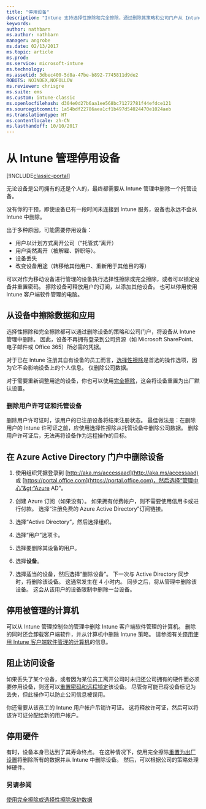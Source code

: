 ```yaml
---
title: "停用设备"
description: "Intune 支持选择性擦除和完全擦除，通过删除其策略和公司门户从 Intune 管理中删除该设备。"
keywords: 
author: nathbarn
ms.author: nathbarn
manager: angrobe
ms.date: 02/13/2017
ms.topic: article
ms.prod: 
ms.service: microsoft-intune
ms.technology: 
ms.assetid: 3dbec400-5d8a-47be-b892-7745811d9de2
ROBOTS: NOINDEX,NOFOLLOW
ms.reviewer: chrisgre
ms.suite: ems
ms.custom: intune-classic
ms.openlocfilehash: d304e0d27b6aa1ee568bc71272781f44efdce121
ms.sourcegitcommit: 1a54bdf22786aea1cf1b497d54024470e1024aeb
ms.translationtype: HT
ms.contentlocale: zh-CN
ms.lasthandoff: 10/10/2017
---
```

# <a name="retire-devices-from-intune-management"></a>从 Intune 管理停用设备

[!INCLUDE[classic-portal](../includes/classic-portal.md)]

无论设备是公司拥有的还是个人的，最终都需要从 Intune 管理中删除一个托管设备。

没有你的干预，即使设备已有一段时间未连接到 Intune 服务，设备也永远不会从 Intune 中删除。

出于多种原因，可能需要停用设备：

-   用户以计划方式离开公司（“托管式”离开）
-   用户突然离开（被解雇、辞职等）。
-   设备丢失
-   改变设备用途（转移给其他用户、重新用于其他目的等）

可以对作为移动设备进行管理的设备执行选择性擦除或完全擦除，或者可以锁定设备并重置密码。 擦除设备可释放用户的订阅，以添加其他设备。 也可以停用使用 Intune 客户端软件管理的电脑。

## <a name="wipe-data-and-apps-from-devices"></a>从设备中擦除数据和应用
选择性擦除和完全擦除都可以通过删除设备的策略和公司门户，将设备从 Intune 管理中删除。 因此，设备不再拥有登录到公司资源（如 Microsoft SharePoint、电子邮件或 Office 365）所必需的凭据。

对于已在 Intune 注册其自有设备的员工而言，[选择性擦除](use-remote-wipe-to-help-protect-data-using-microsoft-intune.md#selective-wipe)是首选的操作选项，因为它不会影响设备上的个人信息。 仅删除公司数据。

对于需要重新调整用途的设备，你也可以使用[完全擦除](use-remote-wipe-to-help-protect-data-using-microsoft-intune.md#full-wipe)，这会将设备重置为出厂默认设置。

### <a name="removing-user-licenses-and-managed-devices"></a>删除用户许可证和托管设备
删除用户许可证时，该用户的已注册设备将结束注册状态。 最佳做法是：在删除用户的 Intune 许可证之前，应使用选择性擦除从托管设备中删除公司数据。 删除用户许可证后，无法再将设备作为远程操作的目标。

## <a name="to-delete-devices-in-the-azure-active-directory-portal"></a>在 Azure Active Directory 门户中删除设备

1.  使用组织凭据登录到 [http://aka.ms/accessaad](http://aka.ms/accessaad) 或 [https://portal.office.com](https://portal.office.com)，然后选择“管理中心”&gt;“Azure AD”。

2.  创建 Azure 订阅（如果没有）。 如果拥有付费帐户，则不需要使用信用卡或进行付款。 选择“注册免费的 Azure Active Directory”订阅链接。

4.  选择“Active Directory”，然后选择组织。

5.  选择“用户”选项卡。

6.  选择要删除其设备的用户。

7.  选择**设备**。

8.  选择适当的设备，然后选择“删除设备”。 下一次与 Active Directory 同步时，将删除该设备。 这通常发生在 4 小时内。 同步之后，将从管理中删除该设备。 这会从该用户的设备限制中删除一台设备。

## <a name="retire-managed-computers"></a>停用被管理的计算机
可以从 Intune 管理控制台的管理中删除 Intune 客户端软件管理的计算机。 删除的同时还会卸载客户端软件，并从计算机中删除 Intune 策略。 请参阅有关[停用使用 Intune 客户端软件管理的计算机](retire-a-windows-pc-with-microsoft-intune.md)的信息。

## <a name="block-access-a-device"></a>阻止访问设备
如果丢失了某个设备，或者因为某位员工离开公司时未归还公司拥有的硬件而必须要停用设备，则还可以[重置密码和远程锁定](use-remote-lock-and-passcode-reset-in-microsoft-intune.md)该设备。 尽管你可能已将设备标记为丢失，但此操作可以防止公司信息被误用。

你还需要从该员工的 Intune 用户帐户吊销许可证。 这将释放许可证，然后可以将该许可证分配给新的用户帐户。

## <a name="retire-hardware"></a>停用硬件
有时，设备本身已达到了其寿命终点。 在这种情况下，使用完全擦除[重置为出厂设置](use-remote-wipe-to-help-protect-data-using-microsoft-intune.md)将删除所有的数据并从 Intune 中删除设备。 然后，可以根据公司的策略处理掉硬件。

### <a name="see-also"></a>另请参阅
[使用完全擦除或选择性擦除保护数据](use-remote-wipe-to-help-protect-data-using-microsoft-intune.md)
